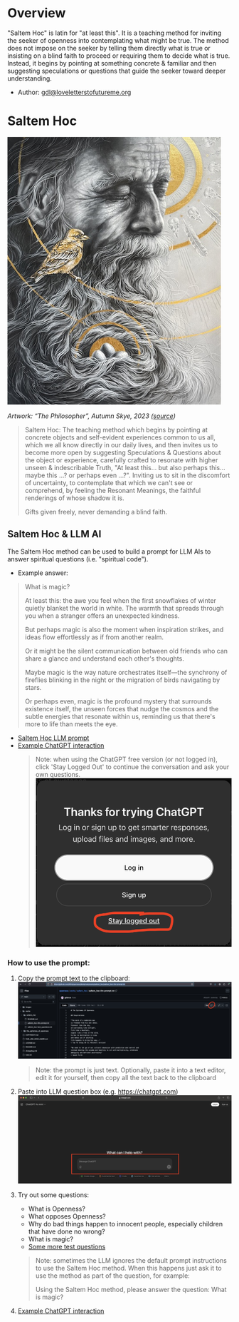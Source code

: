 

# Overview
"Saltem Hoc" is latin for "at least this". It is a teaching method for inviting
the seeker of openness into contemplating what might be true. The method does
not impose on the seeker by telling them directly what is true or insisting on a
blind faith to proceed or requiring them to decide what is true. Instead, it 
begins by pointing at something concrete & familiar and then suggesting 
speculations or questions that guide the seeker toward deeper understanding.
* Author: gdl@loveletterstofutureme.org

# Saltem Hoc

![Artwork: “Rose”, Devin Becker, 2017](../../images/the_philosopher-autumn_skye.jpg)

*Artwork: “The Philosopher”, Autumn Skye, 2023 ([source](https://autumnskyeart.com/#/the-philosopher/))*

> Saltem Hoc: The teaching method which begins by pointing at concrete objects
> and self-evident experiences common to us all, which we all know directly in
> our daily lives, and then invites us to become more open by suggesting
> Speculations & Questions about the object or experience, carefully crafted to
> resonate with higher unseen & indescribable Truth, 
> "At least this... but also perhaps this... maybe this ...? or perhaps even ...?".
> Inviting us to sit in the discomfort of uncertainty, to contemplate that which
> we can't see or comprehend, by feeling the Resonant Meanings, the faithful 
> renderings of whose shadow it is.
> 
> Gifts given freely, never demanding a blind faith.

## Saltem Hoc & LLM AI
The Saltem Hoc method can be used to build a prompt for LLM AIs to answer spiritual
questions (i.e. "spiritual code").
* Example answer:
> What is magic?
>
> At least this: the awe you feel when the first snowflakes of winter quietly
> blanket the world in white. The warmth that spreads through you when a
> stranger offers an unexpected kindness.
> 
> But perhaps magic is also the moment when inspiration strikes, and ideas flow
> effortlessly as if from another realm.
> 
> Or it might be the silent communication between old friends who can share a
> glance and understand each other's thoughts.
> 
> Maybe magic is the way nature orchestrates itself—the synchrony of fireflies
> blinking in the night or the migration of birds navigating by stars. 
> 
> Or perhaps even, magic is the profound mystery that surrounds existence
> itself, the unseen forces that nudge the cosmos and the subtle energies that
> resonate within us, reminding us that there's more to life than meets the eye.
* [Saltem Hoc LLM prompt](saltem_hoc-llm-prompt.txt)
* [Example ChatGPT interaction](https://chatgpt.com/share/674f49f7-830c-800f-8af2-459661198f32)
  > Note: when using the ChatGPT free version (or not logged in), click 
  > 'Stay Logged Out' to continue the conversation and ask your own questions.
  > ![](../../images/saltem_hoc_llm_prompt-screenshot-3.png) 

### How to use the prompt:

1. Copy the [prompt text](saltem_hoc-llm-prompt.txt) to the clipboard:
![](../../images/saltem_hoc_llm_prompt-screenshot-1.png)
    > Note: the prompt is just text. Optionally, paste it into a text editor,
    edit it for yourself, then copy all the text back to the clipboard 
2. Paste into LLM question box (e.g. https://chatgpt.com)
![](../../images/saltem_hoc_llm_prompt-screenshot-2.png)
3. Try out some questions:
    * What is Openness?
    * What opposes Openness?
    * Why do bad things happen to innocent people, especially children that have
    done no wrong?
    * What is magic?
    * [Some more test questions](saltem_hoc-test_questions.txt)
    > Note: sometimes the LLM ignores the default prompt instructions to use the
   > Saltem Hoc method. When this happens just ask it to use the method as part of
   > the question, for example:
   > 
   > Using the Saltem Hoc method, please answer the question: What is magic?

4. [Example ChatGPT interaction](https://chatgpt.com/share/674f49f7-830c-800f-8af2-459661198f32)